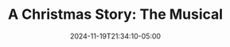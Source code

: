 ---
title: "A Christmas Story: The Musical"
Theatre: Alhambra Theatre & Dining
Venue: Alhambra Theatre
date: 2024-11-19T21:34:10-05:00
opening_date: 2024-11-21
closing_date: 2024-12-24
showtimes:
  - 2024-11-21 18:00:00
  - 2024-11-22 17:45:00
  - 2024-11-23 12:00:00
  - 2024-11-23 18:00:00
  - 2024-11-24 12:00:00
  - 2024-11-24 18:00:00
  - 2024-11-26 18:00:00
  - 2024-11-27 18:00:00
  - 2024-11-29 18:00:00
  - 2024-11-30 12:00:00
  - 2024-11-30 18:00:00
  - 2024-12-01 12:00:00
  - 2024-12-01 18:00:00
  - 2024-12-03 18:00:00
  - 2024-12-04 12:00:00
  - 2024-12-04 18:00:00
  - 2024-12-06 18:00:00
  - 2024-12-07 12:00:00
  - 2024-12-07 18:00:00
  - 2024-12-08 12:00:00
  - 2024-12-08 18:00:00
  - 2024-12-10 18:00:00
  - 2024-12-11 12:00:00
  - 2024-12-11 18:00:00
  - 2024-12-13 18:00:00
  - 2024-12-14 12:00:00
  - 2024-12-14 18:00:00
  - 2024-12-15 12:00:00
  - 2024-12-15 18:00:00
  - 2024-12-18 12:00:00
  - 2024-12-18 18:00:00
  - 2024-12-19 12:00:00
  - 2024-12-19 18:00:00
  - 2024-12-20 18:00:00
  - 2024-12-21 12:00:00
  - 2024-12-21 18:00:00
  - 2024-12-22 12:00:00
  - 2024-12-22 18:00:00
  - 2024-12-24 12:00:00
  - 2024-12-24 18:00:00
featured_image: 2024-A-Christmas-Story-The-Musical.webp
featured_image_alt: "Promotional image for 'A Christmas Story: The Musical,' featuring the famous leg lamp with a fringed lampshade, set against a red and white logo with playful, festive lettering. The image captures the whimsical and nostalgic essence of the musical based on the classic holiday film."
featured_image_caption: "Step into the holiday spirit with 'A Christmas Story: The Musical' at the Alhambra Theatre & Dining. Relive the iconic, heartwarming tale this festive season!"
featured_image_attr: 
featured_image_attr_link: 
playbill:
Website: 
Tickets: https://sales.alhambrajax.com/100/tickets.shows.html?playID=1463&_s=&sid=b7926b0d30594811496b690960d809ea&qty_target=0
show_details: 
cast:
  - Jean Shepherd: Jonathan Van Dyke
  - The Old Man: Craig Sherman
  - Mother: Jennifer Medure
  - Ralphie Parker: Keegan Carroll
  - Randy Parker: Elijah Lawless
  - Miss Shields: Nikki Spies
  - Scut Farkus: Vanson Michael Voce
  - Grover Dill: Daniel Champeau
  - Schwartz: Kai Zandman
  - Flick: Jake Ayers
  - Esther Jane: Baylee Weidner
  - Mary Beth: Madison Kalyan
  - Santa: James Skiba
  - Adult Ensemble:
    - Johnny Flannagan
    - James Skiba
    - Johnny Warren
    - Sarah Middough
    - Ellen Shaw
    - Assata Davis
    - Louise Bariso
  - Youth Ensemble:
    - Collin Galvin
    - Blake Kalyan
    - Ivy Ayers
    - Violet Feyen
    - Zachary Swartz
    - Kennedy Swartz
understudies:
  - Jean Shepherd & Santa: Johnny Flannagan
  - The Old Man: James Skiba
  - Mother & Miss Shields:
      - Sarah Middough
      - Ellen Shaw
  - Ralphie: Jake Ayers
  - Randy:
      - Blake Kalyan
      - Ivy Ayers
  - Scut Farkus:
      - Johnny Warren
      - Collin Galvin
  - Grover Dill:
      - Collin Galvin
      - Blake Kalyan
  - Esther Jane & Mary Beth:
      - Ivy Ayers
      - Violet Feyen
  - Schwartz & Flick:
      - Collin Galvin
      - Zachary Swartz
---